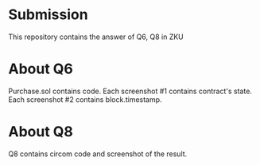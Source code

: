 # Submission
This repository contains the answer of Q6, Q8 in ZKU

# About Q6
Purchase.sol contains code.
Each screenshot #1 contains contract's state.
Each screenshot #2 contains block.timestamp.

# About Q8
Q8 contains circom code and screenshot of the result.